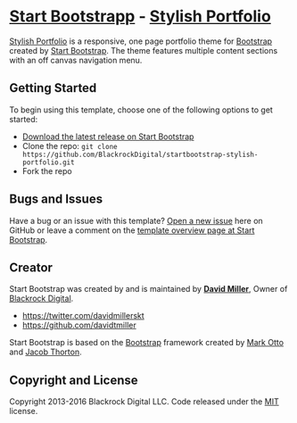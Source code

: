 # [Start Bootstrapp](http://startbootstrap.com/) - [Stylish Portfolio](http://startbootstrap.com/template-overviews/stylish-portfolio/)

[Stylish Portfolio](http://startbootstrap.com/template-overviews/stylish-portfolio/) is a responsive, one page portfolio theme for [Bootstrap](http://getbootstrap.com/) created by [Start Bootstrap](http://startbootstrap.com/). The theme features multiple content sections with an off canvas navigation menu.

## Getting Started

To begin using this template, choose one of the following options to get started:
* [Download the latest release on Start Bootstrap](http://startbootstrap.com/template-overviews/stylish-portfolio/)
* Clone the repo: `git clone https://github.com/BlackrockDigital/startbootstrap-stylish-portfolio.git`
* Fork the repo

## Bugs and Issues

Have a bug or an issue with this template? [Open a new issue](https://github.com/BlackrockDigital/startbootstrap-stylish-portfolio/issues) here on GitHub or leave a comment on the [template overview page at Start Bootstrap](http://startbootstrap.com/template-overviews/stylish-portfolio/).

## Creator

Start Bootstrap was created by and is maintained by **[David Miller](http://davidmiller.io/)**, Owner of [Blackrock Digital](http://blackrockdigital.io/).

* https://twitter.com/davidmillerskt
* https://github.com/davidtmiller

Start Bootstrap is based on the [Bootstrap](http://getbootstrap.com/) framework created by [Mark Otto](https://twitter.com/mdo) and [Jacob Thorton](https://twitter.com/fat).

## Copyright and License

Copyright 2013-2016 Blackrock Digital LLC. Code released under the [MIT](https://github.com/BlackrockDigital/startbootstrap-stylish-portfolio/blob/gh-pages/LICENSE) license.